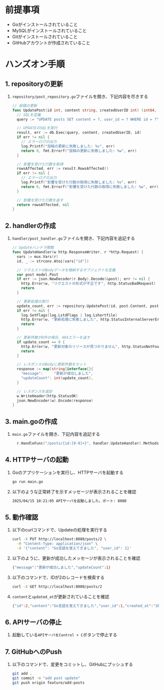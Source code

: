 # 前提事項
- Goがインストールされていること
- MySQLがインストールされていること
- Gitがインストールされていること
- GitHubアカウントが作成されていること

# ハンズオン手順
## 1. repositoryの更新
1. `repository/post_repository.go`ファイルを開き、下記内容を尽きする
    ```go 
    // 投稿の更新
    func UpdatePost(id int, content string, createdUserID int) (int64, error) {
      // SQLを定義
      query := "UPDATE posts SET content = ?, user_id = ? WHERE id = ?"

      // UPDATEのSQLを実行
      result, err := db.Exec(query, content, createdUserID, id)
      if err != nil {
        // エラーログの出力
        log.Printf("投稿の更新に失敗しました: %v", err)
        return 0, fmt.Errorf("投稿の更新に失敗しました: %w", err)
      }

      // 影響を受けた行数を取得
      rowsAffected, err := result.RowsAffected()
      if err != nil {
        // エラーログの出力
        log.Printf("影響を受けた行数の取得に失敗しました: %v", err)
        return 0, fmt.Errorf("影響を受けた行数の取得に失敗しました: %w", err)
      }

      // 影響を受けた行数を返す
      return rowsAffected, nil
    }
    ```

## 2. handlerの作成
1. `handler/post_handler.go`ファイルを開き、下記内容を追記する
    ```go
    // Updateハンドラ関数
    func UpdateHandler(w http.ResponseWriter, r *http.Request) {
      vars := mux.Vars(r)
      id, _ := strconv.Atoi(vars["id"])

      // リクエストのBodyデータを格納するオブジェクトを定義
      var post model.Post
      if err := json.NewDecoder(r.Body).Decode(&post); err != nil {
        http.Error(w, "リクエストの形式が不正です", http.StatusBadRequest)
        return
      }

      // 更新処理の実行
      update_count, err := repository.UpdatePost(id, post.Content, post.UserID)
      if err != nil {
        log.SetFlags(log.LstdFlags | log.Lshortfile)
        http.Error(w, "更新処理に失敗しました", http.StatusInternalServerError)
        return
      }

      // 更新件数が0件の場合、404エラーを返す
      if update_count == 0 {
        http.Error(w, "更新対象のリソースが見つかりません", http.StatusNotFound)
        return
      }

      // レスポンスのBodyに更新件数をセット
      response := map[string]interface{}{
        "message":     "更新が成功しました",
        "updateCount": int(update_count),
      }

      // レスポンスを返却
      w.WriteHeader(http.StatusOK)
      json.NewEncoder(w).Encode(response)
    }
    ```

## 3. main.goの作成
1. `main.go`ファイルを開き、下記内容を追記する
    ```go
	  r.HandleFunc("/posts/{id:[0-9]+}", handler.UpdateHandler).Methods("PUT")
    ```

## 4. HTTPサーバの起動
1. Goのアプリケーションを実行し、HTTPサーバを起動する
    ```sh
    go run main.go
    ```

2. 以下のような正常終了を示すメッセージが表示されることを確認
    ```sh
    2025/04/15 10:21:05 APIサーバを起動しました。ポート: 8080
    ```

## 5. 動作確認
1. 以下のcurlコマンドで、Updateの処理を実行する
    ```sh
    curl -X PUT http://localhost:8080/posts/2 \
      -H "Content-Type: application/json" \
      -d '{"content": "Go言語を覚えてきました", "user_id": 1}'
    ```

2. 以下のように、更新が成功したメッセージが表示されることを確認
    ```sh
    {"message":"更新が成功しました","updateCount":1}
    ```

3. 以下のコマンドで、IDが2のレコードを検索する
    ```sh
    curl -X GET http://localhost:8080/posts/2
    ```

4. `content`と`updated_at`が更新されていることを確認
    ```sh
    {"id":2,"content":"Go言語を覚えてきました","user_id":1,"created_at":"2025-04-16T21:18:08Z","updated_at":"2025-04-16T23:05:04Z"}
    ```

## 6. APIサーバの停止
1. 起動している`APIサーバをControl + C`ボタンで停止する

## 7. GitHubへのPush
1. 以下のコマンドで、変更をコミットし、GitHubにプッシュする
    ```sh
    git add .
    git commit -m "add post update"
    git push origin feature/add-posts
    ```